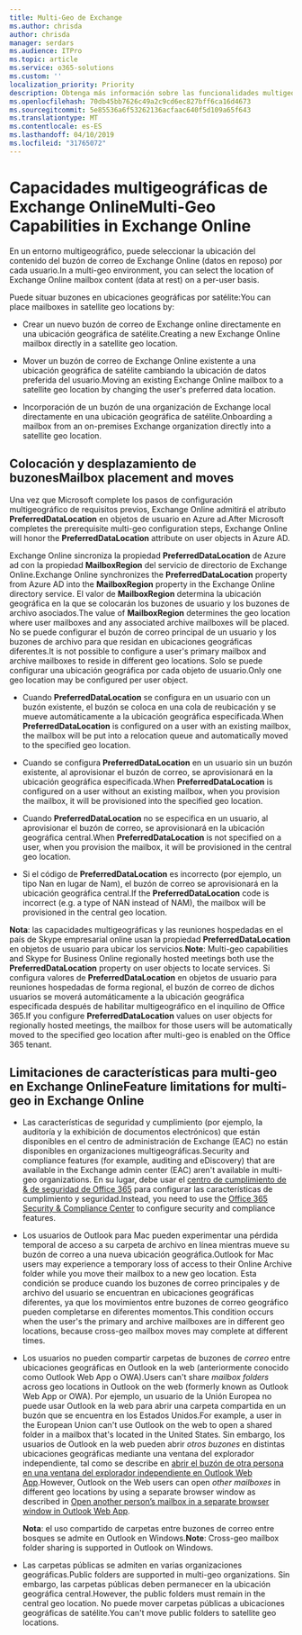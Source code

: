 ```yaml
---
title: Multi-Geo de Exchange
ms.author: chrisda
author: chrisda
manager: serdars
ms.audience: ITPro
ms.topic: article
ms.service: o365-solutions
ms.custom: ''
localization_priority: Priority
description: Obtenga más información sobre las funcionalidades multigeográficas en Exchange Online.
ms.openlocfilehash: 70db45bb7626c49a2c9cd6ec827bff6ca16d4673
ms.sourcegitcommit: 5e85536a6f53262136acfaac640f5d109a65f643
ms.translationtype: MT
ms.contentlocale: es-ES
ms.lasthandoff: 04/10/2019
ms.locfileid: "31765072"
---
```

# <a name="multi-geo-capabilities-in-exchange-online"></a><span data-ttu-id="37e6f-103">Capacidades multigeográficas de Exchange Online</span><span class="sxs-lookup"><span data-stu-id="37e6f-103">Multi-Geo Capabilities in Exchange Online</span></span>

<span data-ttu-id="37e6f-104">En un entorno multigeográfico, puede seleccionar la ubicación del contenido del buzón de correo de Exchange Online (datos en reposo) por cada usuario.</span><span class="sxs-lookup"><span data-stu-id="37e6f-104">In a multi-geo environment, you can select the location of Exchange Online mailbox content (data at rest) on a per-user basis.</span></span>

<span data-ttu-id="37e6f-105">Puede situar buzones en ubicaciones geográficas por satélite:</span><span class="sxs-lookup"><span data-stu-id="37e6f-105">You can place mailboxes in satellite geo locations by:</span></span>

- <span data-ttu-id="37e6f-106">Crear un nuevo buzón de correo de Exchange online directamente en una ubicación geográfica de satélite.</span><span class="sxs-lookup"><span data-stu-id="37e6f-106">Creating a new Exchange Online mailbox directly in a satellite geo location.</span></span>

- <span data-ttu-id="37e6f-107">Mover un buzón de correo de Exchange Online existente a una ubicación geográfica de satélite cambiando la ubicación de datos preferida del usuario.</span><span class="sxs-lookup"><span data-stu-id="37e6f-107">Moving an existing Exchange Online mailbox to a satellite geo location by changing the user's preferred data location.</span></span>

- <span data-ttu-id="37e6f-108">Incorporación de un buzón de una organización de Exchange local directamente en una ubicación geográfica de satélite.</span><span class="sxs-lookup"><span data-stu-id="37e6f-108">Onboarding a mailbox from an on-premises Exchange organization directly into a satellite geo location.</span></span>

## <a name="mailbox-placement-and-moves"></a><span data-ttu-id="37e6f-109">Colocación y desplazamiento de buzones</span><span class="sxs-lookup"><span data-stu-id="37e6f-109">Mailbox placement and moves</span></span>

<span data-ttu-id="37e6f-110">Una vez que Microsoft complete los pasos de configuración multigeográfico de requisitos previos, Exchange Online admitirá el atributo **PreferredDataLocation** en objetos de usuario en Azure ad.</span><span class="sxs-lookup"><span data-stu-id="37e6f-110">After Microsoft completes the prerequisite multi-geo configuration steps, Exchange Online will honor the **PreferredDataLocation** attribute on user objects in Azure AD.</span></span>

<span data-ttu-id="37e6f-111">Exchange Online sincroniza la propiedad **PreferredDataLocation** de Azure ad con la propiedad **MailboxRegion** del servicio de directorio de Exchange Online.</span><span class="sxs-lookup"><span data-stu-id="37e6f-111">Exchange Online synchronizes the **PreferredDataLocation** property from Azure AD into the **MailboxRegion** property in the Exchange Online directory service.</span></span> <span data-ttu-id="37e6f-112">El valor de **MailboxRegion** determina la ubicación geográfica en la que se colocarán los buzones de usuario y los buzones de archivo asociados.</span><span class="sxs-lookup"><span data-stu-id="37e6f-112">The value of **MailboxRegion** determines the geo location where user mailboxes and any associated archive mailboxes will be placed.</span></span> <span data-ttu-id="37e6f-113">No se puede configurar el buzón de correo principal de un usuario y los buzones de archivo para que residan en ubicaciones geográficas diferentes.</span><span class="sxs-lookup"><span data-stu-id="37e6f-113">It is not possible to configure a user's primary mailbox and archive mailboxes to reside in different geo locations.</span></span> <span data-ttu-id="37e6f-114">Solo se puede configurar una ubicación geográfica por cada objeto de usuario.</span><span class="sxs-lookup"><span data-stu-id="37e6f-114">Only one geo location may be configured per user object.</span></span>

- <span data-ttu-id="37e6f-115">Cuando **PreferredDataLocation** se configura en un usuario con un buzón existente, el buzón se coloca en una cola de reubicación y se mueve automáticamente a la ubicación geográfica especificada.</span><span class="sxs-lookup"><span data-stu-id="37e6f-115">When **PreferredDataLocation** is configured on a user with an existing mailbox, the mailbox will be put into a relocation queue and automatically moved to the specified geo location.</span></span>

- <span data-ttu-id="37e6f-116">Cuando se configura **PreferredDataLocation** en un usuario sin un buzón existente, al aprovisionar el buzón de correo, se aprovisionará en la ubicación geográfica especificada.</span><span class="sxs-lookup"><span data-stu-id="37e6f-116">When **PreferredDataLocation** is configured on a user without an existing mailbox, when you provision the mailbox, it will be provisioned into the specified geo location.</span></span>

- <span data-ttu-id="37e6f-117">Cuando **PreferredDataLocation** no se especifica en un usuario, al aprovisionar el buzón de correo, se aprovisionará en la ubicación geográfica central.</span><span class="sxs-lookup"><span data-stu-id="37e6f-117">When **PreferredDataLocation** is not specified on a user, when you provision the mailbox, it will be provisioned in the central geo location.</span></span>

- <span data-ttu-id="37e6f-118">Si el código de **PreferredDataLocation** es incorrecto (por ejemplo, un tipo Nan en lugar de Nam), el buzón de correo se aprovisionará en la ubicación geográfica central.</span><span class="sxs-lookup"><span data-stu-id="37e6f-118">If the **PreferredDataLocation** code is incorrect (e.g. a type of NAN instead of NAM), the mailbox will be provisioned in the central geo location.</span></span>

<span data-ttu-id="37e6f-119">**Nota**: las capacidades multigeográficas y las reuniones hospedadas en el país de Skype empresarial online usan la propiedad **PreferredDataLocation** en objetos de usuario para ubicar los servicios.</span><span class="sxs-lookup"><span data-stu-id="37e6f-119">**Note**: Multi-geo capabilities and Skype for Business Online regionally hosted meetings both use the **PreferredDataLocation** property on user objects to locate services.</span></span> <span data-ttu-id="37e6f-120">Si configura valores de **PreferredDataLocation** en objetos de usuario para reuniones hospedadas de forma regional, el buzón de correo de dichos usuarios se moverá automáticamente a la ubicación geográfica especificada después de habilitar multigeográfico en el inquilino de Office 365.</span><span class="sxs-lookup"><span data-stu-id="37e6f-120">If you configure **PreferredDataLocation** values on user objects for regionally hosted meetings, the mailbox for those users will be automatically moved to the specified geo location after multi-geo is enabled on the Office 365 tenant.</span></span>

## <a name="feature-limitations-for-multi-geo-in-exchange-online"></a><span data-ttu-id="37e6f-121">Limitaciones de características para multi-geo en Exchange Online</span><span class="sxs-lookup"><span data-stu-id="37e6f-121">Feature limitations for multi-geo in Exchange Online</span></span>

- <span data-ttu-id="37e6f-122">Las características de seguridad y cumplimiento (por ejemplo, la auditoría y la exhibición de documentos electrónicos) que están disponibles en el centro de administración de Exchange (EAC) no están disponibles en organizaciones multigeográficas.</span><span class="sxs-lookup"><span data-stu-id="37e6f-122">Security and compliance features (for example, auditing and eDiscovery) that are available in the Exchange admin center (EAC) aren't available in multi-geo organizations.</span></span> <span data-ttu-id="37e6f-123">En su lugar, debe usar el [centro de cumplimiento de & de seguridad de Office 365](https://support.office.com/article/7e696a40-b86b-4a20-afcc-559218b7b1b8) para configurar las características de cumplimiento y seguridad.</span><span class="sxs-lookup"><span data-stu-id="37e6f-123">Instead, you need to use the [Office 365 Security & Compliance Center](https://support.office.com/article/7e696a40-b86b-4a20-afcc-559218b7b1b8) to configure security and compliance features.</span></span>

- <span data-ttu-id="37e6f-124">Los usuarios de Outlook para Mac pueden experimentar una pérdida temporal de acceso a su carpeta de archivo en línea mientras mueve su buzón de correo a una nueva ubicación geográfica.</span><span class="sxs-lookup"><span data-stu-id="37e6f-124">Outlook for Mac users may experience a temporary loss of access to their Online Archive folder while you move their mailbox to a new geo location.</span></span> <span data-ttu-id="37e6f-125">Esta condición se produce cuando los buzones de correo principales y de archivo del usuario se encuentran en ubicaciones geográficas diferentes, ya que los movimientos entre buzones de correo geográfico pueden completarse en diferentes momentos.</span><span class="sxs-lookup"><span data-stu-id="37e6f-125">This condition occurs when the user's the primary and archive mailboxes are in different geo locations, because cross-geo mailbox moves may complete at different times.</span></span>

- <span data-ttu-id="37e6f-126">Los usuarios no pueden compartir carpetas de buzones de *correo* entre ubicaciones geográficas en Outlook en la web (anteriormente conocido como Outlook Web App o OWA).</span><span class="sxs-lookup"><span data-stu-id="37e6f-126">Users can't share *mailbox folders* across geo locations in Outlook on the web (formerly known as Outlook Web App or OWA).</span></span> <span data-ttu-id="37e6f-127">Por ejemplo, un usuario de la Unión Europea no puede usar Outlook en la web para abrir una carpeta compartida en un buzón que se encuentra en los Estados Unidos.</span><span class="sxs-lookup"><span data-stu-id="37e6f-127">For example, a user in the European Union can't use Outlook on the web to open a shared folder in a mailbox that's located in the United States.</span></span> <span data-ttu-id="37e6f-128">Sin embargo, los usuarios de Outlook en la web pueden abrir *otros buzones* en distintas ubicaciones geográficas mediante una ventana del explorador independiente, tal como se describe en [abrir el buzón de otra persona en una ventana del explorador independiente en Outlook Web App](https://support.office.com/article/A909AD30-E413-40B5-A487-0EA70B763081#__toc372210362).</span><span class="sxs-lookup"><span data-stu-id="37e6f-128">However, Outlook on the Web users can open *other mailboxes* in different geo locations by using a separate browser window as described in [Open another person’s mailbox in a separate browser window in Outlook Web App](https://support.office.com/article/A909AD30-E413-40B5-A487-0EA70B763081#__toc372210362).</span></span>

  <span data-ttu-id="37e6f-129">**Nota**: el uso compartido de carpetas entre buzones de correo entre bosques se admite en Outlook en Windows.</span><span class="sxs-lookup"><span data-stu-id="37e6f-129">**Note**: Cross-geo mailbox folder sharing is supported in Outlook on Windows.</span></span>

- <span data-ttu-id="37e6f-130">Las carpetas públicas se admiten en varias organizaciones geográficas.</span><span class="sxs-lookup"><span data-stu-id="37e6f-130">Public folders are supported in multi-geo organizations.</span></span> <span data-ttu-id="37e6f-131">Sin embargo, las carpetas públicas deben permanecer en la ubicación geográfica central.</span><span class="sxs-lookup"><span data-stu-id="37e6f-131">However, the public folders must remain in the central geo location.</span></span> <span data-ttu-id="37e6f-132">No puede mover carpetas públicas a ubicaciones geográficas de satélite.</span><span class="sxs-lookup"><span data-stu-id="37e6f-132">You can't move public folders to satellite geo locations.</span></span>
